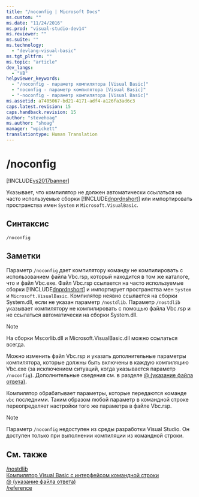```yaml
---
title: "/noconfig | Microsoft Docs"
ms.custom: ""
ms.date: "11/24/2016"
ms.prod: "visual-studio-dev14"
ms.reviewer: ""
ms.suite: ""
ms.technology: 
  - "devlang-visual-basic"
ms.tgt_pltfrm: ""
ms.topic: "article"
dev_langs: 
  - "VB"
helpviewer_keywords: 
  - "/noconfig - параметр компилятора [Visual Basic]"
  - "noconfig - параметр компилятора [Visual Basic]"
  - "-noconfig - параметр компилятора [Visual Basic]"
ms.assetid: a7405067-bd21-4171-adf4-a126fa3ad6c3
caps.latest.revision: 15
caps.handback.revision: 15
author: "stevehoag"
ms.author: "shoag"
manager: "wpickett"
translationtype: Human Translation
---
```

# /noconfig
[!INCLUDE[vs2017banner](../../../csharp/includes/vs2017banner.md)]

Указывает, что компилятор не должен автоматически ссылаться на часто используемые сборки [!INCLUDE[dnprdnshort](../../../csharp/getting-started/includes/dnprdnshort_md.md)] или импортировать пространства имен `System` и `Microsoft.VisualBasic`.  
  
## Синтаксис  
  
```  
/noconfig  
```  
  
## Заметки  
 Параметр `/noconfig` дает компилятору команду не компилировать с использованием файла Vbc.rsp, который находится в том же каталоге, что и файл Vbc.exe.  Файл Vbc.rsp ссылается на часто используемые сборки [!INCLUDE[dnprdnshort](../../../csharp/getting-started/includes/dnprdnshort_md.md)] и импортирует пространства мен `System` и `Microsoft.VisualBasic`.  Компилятор неявно ссылается на сборки System.dll, если не указан параметр `/nostdlib`.  Параметр `/nostdlib` указывает компилятору не компилировать с помощью файла Vbc.rsp и не ссылаться автоматически на сборки System.dll.  
  
> [!NOTE]
>  На сборки Mscorlib.dll и Microsoft.VisualBasic.dll можно ссылаться всегда.  
  
 Можно изменить файл Vbc.rsp и указать дополнительные параметры компилятора, которые должны быть включены в каждую компиляцию Vbc.exe \(за исключением ситуаций, когда указывается параметр `/noconfig`\).  Дополнительные сведения см. в разделе [@ \(указание файла ответа\)](../../../visual-basic/reference/command-line-compiler/specify-response-file.md).  
  
 Компилятор обрабатывает параметры, которые передаются команде `vbc` последними.  Таким образом любой параметр в командной строке переопределяет настройки того же параметра в файле Vbc.rsp.  
  
> [!NOTE]
>  Параметр `/noconfig` недоступен из среды разработки Visual Studio. Он доступен только при выполнении компиляции из командной строки.  
  
## См. также  
 [\/nostdlib](../../../visual-basic/reference/command-line-compiler/nostdlib.md)   
 [Компилятор Visual Basic с интерфейсом командной строки](../../../visual-basic/reference/command-line-compiler/index.md)   
 [@ \(указание файла ответа\)](../../../visual-basic/reference/command-line-compiler/specify-response-file.md)   
 [\/reference](../../../visual-basic/reference/command-line-compiler/reference.md)